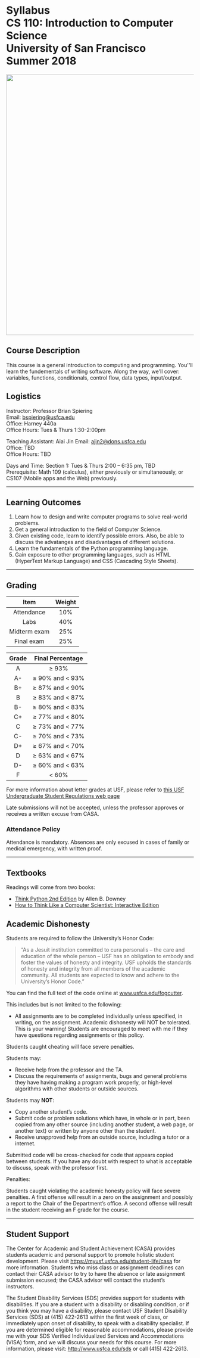 Syllabus <br> CS 110: Introduction to Computer Science <br> University of San Francisco <br>Summer 2018
====

<center><img src="https://imgs.xkcd.com/comics/computer_problems.png" width="700"/></center>

Course Description
-----

This course is a general introduction to computing and programming. You''ll learn the fundementals of writing software. Along the way, we'll cover: variables, functions, conditionals, control flow, data types, input/output.

Logistics
-----

Instructor: Professor Brian Spiering  
Email: bspiering@usfca.edu  
Office: Harney 440a  
Office Hours: Tues & Thurs 1:30-2:00pm    

Teaching Assistant: Aiai Jin
Email: ajin2@dons.usfca.edu  
Office: TBD  
Office Hours: TBD  

Days and Time: Section 1: Tues & Thurs  2:00 – 6:35 pm, TBD  
Prerequisite: Math 109 (calculus), either previously or simultaneously, or CS107 (Mobile apps and the Web) previously.

-----
Learning Outcomes
----

1. Learn how to design and write computer programs to solve real-world problems.   
1. Get a general introduction to the field of Computer Science.
1. Given existing code, learn to identify possible errors. Also, be able to discuss the advatanges and disadvantages of different solutions.
1. Learn the fundamentals of the Python programming language.
1. Gain exposure to other programming languages, such as HTML (HyperText Markup Language) and CSS (Cascading Style Sheets).

-----
Grading
----

| Item | Weight  |  
|:-------:|:------:|
| Attendance | 10% | 
| Labs | 40% |
| Midterm exam | 25% |
| Final exam | 25% |

| Grade | Final Percentage   |  
|:-------:|:------:|
| A | ≥ 93%  | 
| A- | ≥ 90% and < 93% |
| B+ |≥ 87% and < 90% |
| B | ≥ 83% and < 87%  |
| B- | ≥ 80% and < 83%  |
| C+ | ≥ 77% and < 80%  |
| C | ≥ 73% and < 77%  |
| C- |≥ 70% and < 73%   |
| D+ |  ≥ 67% and < 70%  |
| D | ≥ 63% and < 67%  |
| D- |  ≥ 60% and < 63%  |
| F | < 60% |


For more information about letter grades at USF, please refer to [this USF Undergraduate Student Regulations web page](https://www.usfca.edu/catalog/regulations/student#497495) 

Late submissions will not be accepted, unless the professor approves or receives a written excuse from CASA.  

### Attendance Policy

Attendance is mandatory. Absences are only excused in cases of family or medical emergency, with written proof.

-----
Textbooks
----

Readings will come from two books:
- [Think Python 2nd Edition](http://greenteapress.com/wp/think-python-2e/) by Allen B. Downey
- [How to Think Like a Computer Scientist: Interactive Edition](http://interactivepython.org/runestone/static/thinkcspy/index.html)

Academic Dishonesty
------

Students are required to follow the University’s Honor Code:

> “As a Jesuit institution committed to cura personalis – the care and education of the whole person – USF has an obligation to embody and foster the values of honesty and integrity. USF upholds the standards of honesty and integrity from all members of the academic community. All students are expected to know and adhere to the University’s Honor Code.”  

You can find the full text of the code online at www.usfca.edu/fogcutter.

This includes but is not limited to the following:

- All assignments are to be completed individually unless specified, in writing, on the assignment. Academic dishonesty will NOT be tolerated. This is your warning! Students are  encouraged to meet with me if they have questions regarding assignments or this policy.

Students caught cheating will face severe penalties.

Students may: 

- Receive help from the professor and the TA.
- Discuss the requirements of assignments, bugs and general problems they have having making a program work properly, or high-level algorithms with other students or outside sources.

Students may __NOT__: 

- Copy another student’s code.
- Submit code or problem solutions which have, in whole or in part, been copied from any other source (including another student, a web page, or another text) or written by anyone other than the student.
- Receive unapproved help from an outside source, including a tutor or a internet.
 
Submitted code will be cross-checked for code that appears copied between students.
If you have any doubt with respect to what is acceptable to discuss, speak with the professor first.

Penalties:

Students caught violating the academic honesty policy will face severe penalties. A first offense will result in a zero on the assignment and possibly a report to the Chair of the Department’s office.  A second offense will result in the student receiving an F grade for the course.

----
Student Support
-----

The Center for Academic and Student Achievement (CASA) provides students academic and personal support to promote holistic student development. Please visit https://myusf.usfca.edu/student-life/casa for more information.  Students who miss class or assignment deadlines can contact their CASA advisor to try to have the absence or late assignment submission excused; the CASA advisor will contact the student’s instructors.

The Student Disability Services (SDS) provides support for students with disabilities. If you are a student with a disability or disabling condition, or if you think you may have a disability, please contact USF Student Disability Services (SDS) at (415) 422-2613 within the first week of class, or immediately upon onset of disability, to speak with a disability specialist. If you are determined eligible for reasonable accommodations, please provide me with your SDS Verified Individualized Services and Accommodations (VISA) form, and we will discuss your needs for this course. For more information, please visit: http://www.usfca.edu/sds or call (415) 422-2613.
